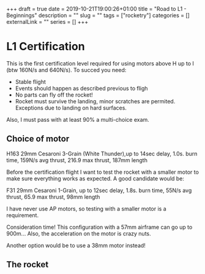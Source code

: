 +++ 
draft = true
date = 2019-10-21T19:00:26+01:00
title = "Road to L1 - Beginnings"
description = ""
slug = "" 
tags = ["rocketry"]
categories = []
externalLink = ""
series = []
+++

# L1 Certification

This is the first certification level required for using motors above H up to I (btw 160N/s and 640N/s). To succed you need:

* Stable flight
* Events should happen as described previous to fligh
* No parts can fly off the rocket!
* Rocket must survive the landing, minor scratches are permited. Exceptions due to landing on hard surfaces.

Also, I must pass with at least 90% a multi-choice exam.

## Choice of motor
H163 29mm Cesaroni 3-Grain (White Thunder),up to 14sec delay, 1.0s. burn time, 159N/s avg thrust, 216.9 max thrust, 187mm length

Before the certification flight I want to test the rocket with a smaller motor to make sure everything works as expected. A good candidate would be:

F31 29mm Cesaroni 1-Grain, up to 12sec delay, 1.8s. burn time, 55N/s avg thrust, 65.9 max thrust, 98mm length

I have never use AP motors, so testing with a smaller motor is a requirement.


Consideration time! 
This configuration with a 57mm airframe can go up to 900m... Also, the acceleration on the motor is crazy nuts.

Another option would be to use a 38mm motor instead!


## The rocket


